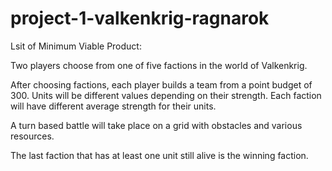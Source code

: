 # project-1-valkenkrig-ragnarok

Lsit of Minimum Viable Product:


Two players choose from one of five factions in the world of Valkenkrig.

After choosing factions, each player builds a team from a point budget of 300. Units will be different values depending on their strength. Each faction will have different average strength for their units.

A turn based battle will take place on a grid with obstacles and various resources.

The last faction that has at least one unit still alive is the winning faction.


